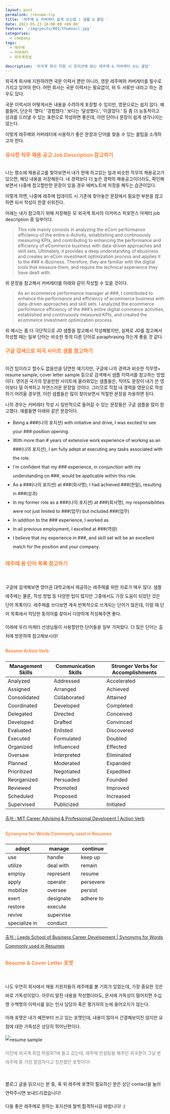 ```yaml
---
layout: post
permalink: /resume-tip
title: '레주메 & 커버레터 쉽게 쓰는법 | 샘플 & 꿀팁 '
date: 2021-05-23 18:00:00 +09:00
feature: '/img/posts/001/thumnail.jpg'
categories:
  - company
tags:
  - 레주메
  - 커버레터
  - 외국계취업

description: '외국계 회사 지원 시 포지션에 맞는 레주메 & 커버레터 쓰는 꿀팁'
---
```

외국계 회사에 지원하려면 국문 이력서 뿐만 아니라, 영문 레주메와 커버레터를 필수로 가지고 있어야 한다. 어떤 회사는 국문 이력서는 필요없이, 위 두 서류만 내라고 하는 경우도 있다.

국문 이력서야 어떻게서든 내용을 수려하게 포장할 수 있지만, 영문으로는 쉽지 않다. 예를들어, 단순히 ‘했다.’ ‘경험했다.’ 보다는 ‘달성했다.’, ‘이끌었다.’ 등 좀 더 능동적이고 성과를 드러낼 수 있는 표현으로 작성하면 좋은데, 이런 단어나 문장이 쉽게 생각나지는 않는다.

이렇게 레주메와 커버레터에 사용하기 좋은 문장과 단어를 찾을 수 있는 꿀팁을 소개하고자 한다.



<h3 style="color:#fe7d32; font-weight:600;">  유사한 직무 채용 공고 Job Description 참고하기</h3>

<br>나는 평소에 채용공고를 찾아보면서 내가 현재 하고있는 일과 비슷한 직무의 채용공고가 있으면, 해당 내용을 저장해둔다. 내 경력보다 더 높은 경력의 채용공고이더라도, 확인해보면서 나중에 참고할만한 문장이 있을 경우 에버노트에 저장을 해두는 습관이있다.

이렇게 하면, 나중에 레주메 업데이트 시 기존에 찾아놓은 문장에서 필요한 부분을 참고하면 되서 작성이 한결 쉬워진다.

아래는 내가 참고하기 위해 저장해둔 모 외국계 회사의 이커머스 퍼포먼스 마케터 job description 중 일부이다.

>This role mainly consists in analyzing the eCom performance efficiency of the entire e-Activity, establishing and continuously measuring KPIs, and contributing to enhancing the performance and efficiency of eCommerce business with data-driven approaches and skill sets. Ultimately, it provides a deep understanding of ebusiness and creates an eCom investment optimization process and applies it to the ### e-Business. Therefore, they are familiar with the digital tools that measure them, and require the technical experience they have dealt with.

위 문장을 참고해서 커버레터를 아래와 같이 작성할 수 있을 것이다.

>As an ecommerce performance manager at ###, I contributed to enhance the performance and efficiency of ecommerce business with data-driven approaches and skill sets. I analyzed the ecommerce performance efficiency of the ###’s entire digital commerce activities, established and continuously measured KPIs, and created the ecommerce investment optimization process.

위 예시는 좀 더 극단적으로 JD 샘플을 참고해서 작성해봤지만, 실제로 JD를 참고해서 작성할 때는 일부 단어는 비슷한 뜻의 다른 단어로 paraphrasing 하는게 좋을 것 같다.



<h3 style="color:#fe7d32; font-weight:600;">  구글 검색으로 외국 사이트 샘플 참고하기</h3>

<br>이건 팁이라고 할수도 없을만큼 당연한 얘기지만, 구글에 나의 경력과 비슷한 직무명+ resume sample, cover letter sample 등으로 검색해서 샘플 이력서를 참고하는 방법이다. 영어권 국가의 믿을만한 사이트에 올라와있는 샘플들은, 적어도 문장이 내가 쓴 영어보다 덜 어색하고 자연스러운 문장일 것이다. 그러므로 직접 내 경력을 영문으로 작성하기 어려울 경우엔, 이런 샘플들은 많이 찾아보면서 적절한 문장을 차용하면 된다.

나의 경우는 커버레터 작성 시 일반적으로 들어갈 수 있는 문장들은 구글 샘플을 많이 참고했다. 예를들면 아래와 같은 문장이다.

<span style="line-height:2">

-	Being a ###(나의 포지션)  with initiative and drive, I was excited to see your ###  position opening.
-	With more than # years of extensive work experience of working as an ###(나의 포지션), I am fully adept at executing any tasks associated with the role.
-	I'm confident that my ### experience, in conjunction with my understanding on ###, would be applicable within this role.
-	As a ###(나의 포지션)  at ###(회사명), I had achieved ###(한일), resulting in ###(성과)
-	In my former role as a ###(나의 포지션)  at ###(회사명), my responsibilities were not just limited to ###(업무)  but included ###(업무)
-	In addition to the ### experience, I worked as
-	In all previous employment, I excelled at ###(역량)
-	I believe that my experience in ###, and skill set will be an excellent match for the position and your company.</span>



<h3 style="color:#fe7d32; font-weight:600;">  레주메 용 단어 목록 참고하기</h3>

<br>구글에 검색해보면 영어권 대학교에서 제공하는 레주메를 위한 자료가 매우 많다. 샘플 레주메는 물론, 작성 방법 등 다양한 팁이 많지만 그중에서도 가장 도움이 되었던 것은 단어 목록이다. 레주메를 쓰다보면 계속 반복적으로 쓰게되는 단어가 많은데, 이럴 때 단어 목록에서 적당한 동의어를 찾아서 다양하게 작성해주면 좋다.

아래에 우리 마케터 선생님들이 사용할만한 단어들을 일부 가져왔다. 더 많은 단어는 출처에 방문하여 참고해보시라!

<h4 style="color:#fe7d32; font-weight:600;">Resume Action Verb</h4>

| Management Skills| | Communication Skills|| Stronger Verbs for Accomplishments|
|------|---|---|---|---|
| Analyzed||Addressed||Accelerated
Assigned||Arranged||Achieved
Consolidated||Collaborated||Attained
Coordinated||Developed||Completed
Delegated||Directed||Conceived
Developed||Drafted||Convinced
Evaluated||Enlisted||Discovered
Executed||Formulated||Doubled
Organized||Influenced||Effected
Oversaw||Interpreted||Eliminated
Planned||Moderated||Expanded
Prioritized||Negotiated||Expedited
Reorganized||Persuaded||Founded
Reviewed||Promoted||Improved
Scheduled||Proposed||Increased
Supervised||Publicized||Initiated

<span style="color:blue;">[출처 : MIT Career Advising & Professional Developent | Action Verb ]( https://capd.mit.edu/sites/default/files/jobs/files/resume-action-verbs.pdf
)</span>


<h4 style="color:#fe7d32; font-weight:600;"> Synonyms for Words Commonly used in Resumes</h4>

| adopt|| manage|| continue|
|------|---|---|---|---|
| use||handle|| keep up
utilize||deal with||remain
employ||represent||resume
apply||operate||persevere
mobilize||oversee||persist
exert||designate||adhere to
restore||execute
revive||supervise
specialize in||conduct

<span style="color:blue;">[출처 : Leeds School of Business Career Development | Synonyms for Words Commonly used in Resumes
]( https://www.colorado.edu/business/sites/default/files/attached-files/Synonyms%20for%20Common%20Words%20in%20Resumes.pdf)</span>



<h3 style="color:#fe7d32; font-weight:600;">  Resume & Cover Letter 포맷</h3>

<br>나도 우연히 회사에서 채용 지원자들의 레주메를 볼 기회가 있었는데, 가장 중요한 것은 바로 가독성이었다. 아무리 알찬 내용을 작성했더라도, 문서에 가독성이 떨어지면 수십명 수백명의 이력서를 읽는 인사 담당자 혹은 평가자의 눈에 들어오지가 않는다.

아래 포맷은 내가 예전부터 쓰고 있는 포맷인데, 내용이 많아서 간결해보이진 않지만 요점에 대한 가독성은 상당히 뛰어난편이다.

![resume sample](/img/posts/005/resume.png)  

<span style="color:grey; font-style:italic font-size:0.8em;">이전에 외국계 취업 박람회?에 들고 갔는데, 레주메 컨설팅을 해주던 외국분이 그날 본 레주메 중 가장 깔끔하다고 칭찬했던 포맷이다!</span> <br/><br/>


블로그 글을 읽으시는 분 중, 혹 위 레주메 포맷이 필요하신 분은 상단 contact을 눌러 연락주시면 보내드리겠습니다!

다들 좋은 레주메로 원하는 포지션에 철썩 합격하시길 바랍니다! :)
